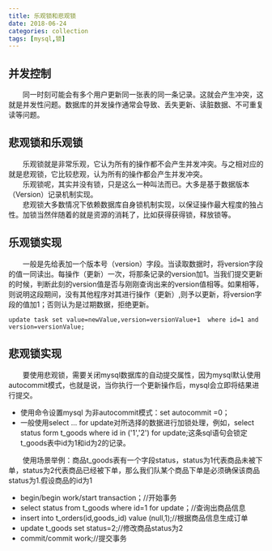 ```yaml
---
title: 乐观锁和悲观锁
date: 2018-06-24
categories: collection
tags: [mysql,锁]
---
```

## 并发控制
　　同一时刻可能会有多个用户更新同一张表的同一条记录。这就会产生冲突，这就是并发性问题。数据库的并发操作通常会导致、丢失更新、读脏数据、不可重复读等问题。

## 悲观锁和乐观锁

　　乐观锁就是非常乐观，它认为所有的操作都不会产生并发冲突。与之相对应的就是悲观锁，它比较悲观，认为所有的操作都会产生并发冲突。  
　　乐观锁呢，其实并没有锁，只是这么一种叫法而已。大多是基于数据版本（Version）记录机制实现。  
　　悲观锁大多数情况下依赖数据库自身锁机制实现，以保证操作最大程度的独占性。加锁当然伴随着的就是资源的消耗了，比如获得获得锁，释放锁等。

## 乐观锁实现
　　一般是先给表加一个版本号（version）字段。当读取数据时，将version字段的值一同读出。每操作（更新）一次，将那条记录的version加1。当我们提交更新的时候，判断此刻的version值是否与刚刚查询出来的version值相等。如果相等，则说明这段期间，没有其他程序对其进行操作（更新）,则予以更新，将version字段的值加1；否则认为是过期数据，拒绝更新。

```
update task set value=newValue,version=versionValue+1  where id=1 and version=versionValue;
```
## 悲观锁实现
　　要使用悲观锁，需要关闭mysql数据库的自动提交属性，因为mysql默认使用autocommit模式，也就是说，当你执行一个更新操作后，mysql会立即将结果进行提交。
- 使用命令设置mysql 为非autocommit模式：set autocommit =0；
- 一般使用select ... for update对所选择的数据进行加锁处理，例如，select status form t_goods where id in ('1','2')  for update;这条sql语句会锁定t_goods表中id为1和id为2的记录。

　　使用场景举例：商品t_goods表有一个字段status，status为1代表商品未被下单，status为2代表商品已经被下单，那么我们队某个商品下单是必须确保该商品status为1.假设商品的id为1
- begin/begin work/start transaction；//开始事务
- select status from t_goods where id=1 for update；//查询出商品信息
- insert into t_orders(id,goods_id) value (null,1);//根据商品信息生成订单
- update t_goods set status=2;//修改商品status为2
- commit/commit work;//提交事务
